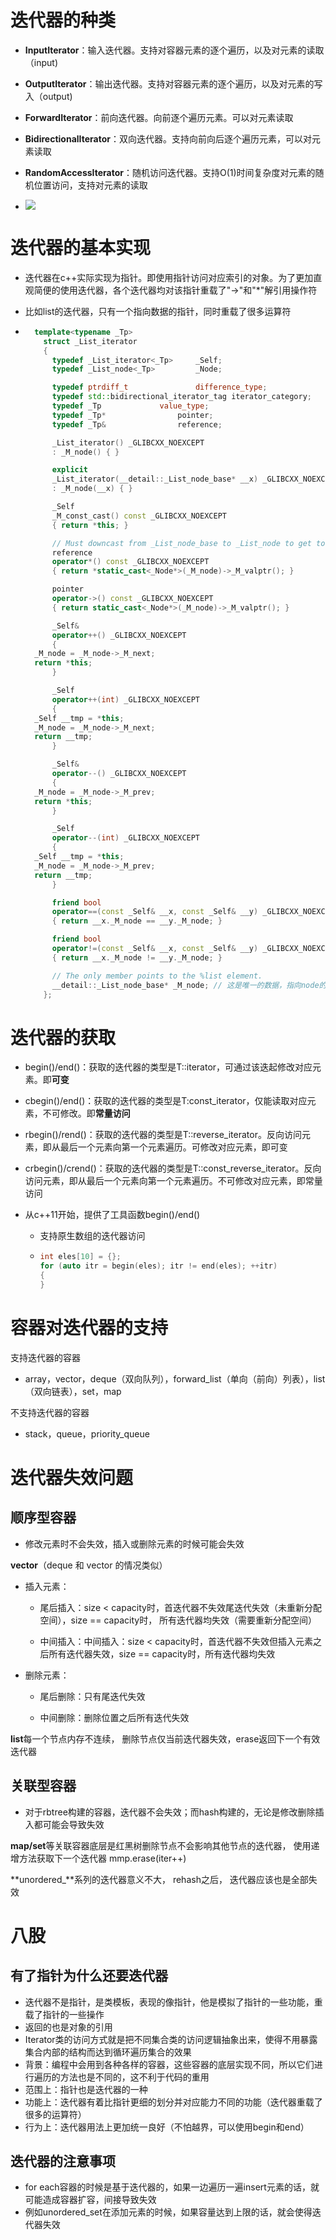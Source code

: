 # 迭代器的种类

- **InputIterator**：输入迭代器。支持对容器元素的逐个遍历，以及对元素的读取（input)
- **OutputIterator**：输出迭代器。支持对容器元素的逐个遍历，以及对元素的写入（output)
- **ForwardIterator**：前向迭代器。向前逐个遍历元素。可以对元素读取
- **BidirectionalIterator**：双向迭代器。支持向前向后逐个遍历元素，可以对元素读取
- **RandomAccessIterator**：随机访问迭代器。支持O(1)时间复杂度对元素的随机位置访问，支持对元素的读取

- ![](../image/迭代器的种类.jpg)







# 迭代器的基本实现

- 迭代器在c++实际实现为指针。即使用指针访问对应索引的对象。为了更加直观简便的使用迭代器，各个迭代器均对该指针重载了"->"和"*"解引用操作符

- 比如list的迭代器，只有一个指向数据的指针，同时重载了很多运算符

- ```cpp
    template<typename _Tp>
      struct _List_iterator
      {
        typedef _List_iterator<_Tp>		_Self;
        typedef _List_node<_Tp>			_Node;
  
        typedef ptrdiff_t				difference_type;
        typedef std::bidirectional_iterator_tag	iterator_category;
        typedef _Tp				value_type;
        typedef _Tp*				pointer;
        typedef _Tp&				reference;
  
        _List_iterator() _GLIBCXX_NOEXCEPT
        : _M_node() { }
  
        explicit
        _List_iterator(__detail::_List_node_base* __x) _GLIBCXX_NOEXCEPT
        : _M_node(__x) { }
  
        _Self
        _M_const_cast() const _GLIBCXX_NOEXCEPT
        { return *this; }
  
        // Must downcast from _List_node_base to _List_node to get to value.
        reference
        operator*() const _GLIBCXX_NOEXCEPT
        { return *static_cast<_Node*>(_M_node)->_M_valptr(); }
  
        pointer
        operator->() const _GLIBCXX_NOEXCEPT
        { return static_cast<_Node*>(_M_node)->_M_valptr(); }
  
        _Self&
        operator++() _GLIBCXX_NOEXCEPT
        {
  	_M_node = _M_node->_M_next;
  	return *this;
        }
  
        _Self
        operator++(int) _GLIBCXX_NOEXCEPT
        {
  	_Self __tmp = *this;
  	_M_node = _M_node->_M_next;
  	return __tmp;
        }
  
        _Self&
        operator--() _GLIBCXX_NOEXCEPT
        {
  	_M_node = _M_node->_M_prev;
  	return *this;
        }
  
        _Self
        operator--(int) _GLIBCXX_NOEXCEPT
        {
  	_Self __tmp = *this;
  	_M_node = _M_node->_M_prev;
  	return __tmp;
        }
  
        friend bool
        operator==(const _Self& __x, const _Self& __y) _GLIBCXX_NOEXCEPT
        { return __x._M_node == __y._M_node; }
  
        friend bool
        operator!=(const _Self& __x, const _Self& __y) _GLIBCXX_NOEXCEPT
        { return __x._M_node != __y._M_node; }
  
        // The only member points to the %list element.
        __detail::_List_node_base* _M_node; // 这是唯一的数据，指向node的一个指针
      };
  ```







# 迭代器的获取

- begin()/end()：获取的迭代器的类型是T::iterator，可通过该迭起修改对应元素。即**可变**

- cbegin()/end()：获取的迭代器的类型是T:const_iterator，仅能读取对应元素，不可修改。即**常量访问**

- rbegin()/rend()：获取的迭代器的类型是T::reverse_iterator。反向访问元素，即从最后一个元素向第一个元素遍历。可修改对应元素，即可变

- crbegin()/crend()：获取的迭代器的类型是T::const_reverse_iterator。反向访问元素，即从最后一个元素向第一个元素遍历。不可修改对应元素，即常量访问

- 从c++11开始，提供了工具函数begin()/end()

  - 支持原生数组的迭代器访问

  - ```cpp
    int eles[10] = {};
    for (auto itr = begin(eles); itr != end(eles); ++itr)
    {
    }
    ```







# 容器对迭代器的支持

支持迭代器的容器

- array，vector，deque（双向队列），forward_list（单向（前向）列表），list（双向链表），set，map



不支持迭代器的容器

- stack，queue，priority_queue







# 迭代器失效问题

## 顺序型容器

- 修改元素时不会失效，插入或删除元素的时候可能会失效



**vector**（deque 和 vector 的情况类似）

- 插入元素： 

  - 尾后插入：size < capacity时，首迭代器不失效尾迭代失效（未重新分配空间），size == capacity时， 所有迭代器均失效（需要重新分配空间）

  - 中间插入：中间插入：size < capacity时，首迭代器不失效但插入元素之后所有迭代器失效，size ==  capacity时，所有迭代器均失效

- 删除元素： 

  - 尾后删除：只有尾迭代失效

  - 中间删除：删除位置之后所有迭代失效



**list**每一个节点内存不连续， 删除节点仅当前迭代器失效，erase返回下一个有效迭代器



## 关联型容器

- 对于rbtree构建的容器，迭代器不会失效；而hash构建的，无论是修改删除插入都可能会导致失效



**map/set**等关联容器底层是红黑树删除节点不会影响其他节点的迭代器， 使用递增方法获取下一个迭代器 mmp.erase(iter++)

**unordered_**系列的迭代器意义不大， rehash之后， 迭代器应该也是全部失效







# 八股

## 有了指针为什么还要迭代器

- 迭代器不是指针，是类模板，表现的像指针，他是模拟了指针的一些功能，重载了指针的一些操作
- 返回的也是对象的引用
- Iterator类的访问方式就是把不同集合类的访问逻辑抽象出来，使得不用暴露集合内部的结构而达到循环遍历集合的效果
- 背景：编程中会用到各种各样的容器，这些容器的底层实现不同，所以它们进行遍历的方法也是不同的，这不利于代码的重用
- 范围上：指针也是迭代器的一种
- 功能上：迭代器有着比指针更细的划分并对应能力不同的功能（迭代器重载了很多的运算符）
- 行为上：迭代器用法上更加统一良好（不怕越界，可以使用begin和end）



## 迭代器的注意事项

- for each容器的时候是基于迭代器的，如果一边遍历一遍insert元素的话，就可能造成容器扩容，间接导致失效
- 例如unordered_set在添加元素的时候，如果容量达到上限的话，就会使得迭代器失效
